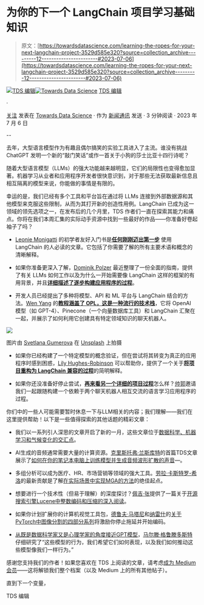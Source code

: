 # 为你的下一个 LangChain 项目学习基础知识

> 原文：[https://towardsdatascience.com/learning-the-ropes-for-your-next-langchain-project-3529d585e320?source=collection_archive---------12-----------------------#2023-07-06](https://towardsdatascience.com/learning-the-ropes-for-your-next-langchain-project-3529d585e320?source=collection_archive---------12-----------------------#2023-07-06)

[](https://towardsdatascience.medium.com/?source=post_page-----3529d585e320--------------------------------)[![TDS 编辑](../Images/4b2d1beaf4f6dcf024ffa6535de3b794.png)](https://towardsdatascience.medium.com/?source=post_page-----3529d585e320--------------------------------)[](https://towardsdatascience.com/?source=post_page-----3529d585e320--------------------------------)[![Towards Data Science](../Images/a6ff2676ffcc0c7aad8aaf1d79379785.png)](https://towardsdatascience.com/?source=post_page-----3529d585e320--------------------------------) [TDS 编辑](https://towardsdatascience.medium.com/?source=post_page-----3529d585e320--------------------------------)

·

[关注](https://medium.com/m/signin?actionUrl=https%3A%2F%2Fmedium.com%2F_%2Fsubscribe%2Fuser%2F7e12c71dfa81&operation=register&redirect=https%3A%2F%2Ftowardsdatascience.com%2Flearning-the-ropes-for-your-next-langchain-project-3529d585e320&user=TDS+Editors&userId=7e12c71dfa81&source=post_page-7e12c71dfa81----3529d585e320---------------------post_header-----------) 发表在 [Towards Data Science](https://towardsdatascience.com/?source=post_page-----3529d585e320--------------------------------) · 作为 [新闻通讯](https://towardsdatascience.com/?source=post_page-----3529d585e320--------------------------------) 发送 · 3 分钟阅读 · 2023 年 7 月 6 日 [](https://medium.com/m/signin?actionUrl=https%3A%2F%2Fmedium.com%2F_%2Fvote%2Ftowards-data-science%2F3529d585e320&operation=register&redirect=https%3A%2F%2Ftowardsdatascience.com%2Flearning-the-ropes-for-your-next-langchain-project-3529d585e320&user=TDS+Editors&userId=7e12c71dfa81&source=-----3529d585e320---------------------clap_footer-----------)

--

[](https://medium.com/m/signin?actionUrl=https%3A%2F%2Fmedium.com%2F_%2Fbookmark%2Fp%2F3529d585e320&operation=register&redirect=https%3A%2F%2Ftowardsdatascience.com%2Flearning-the-ropes-for-your-next-langchain-project-3529d585e320&source=-----3529d585e320---------------------bookmark_footer-----------)

去年，大型语言模型作为有趣且偶尔搞笑的实验工具进入了主流。谁没有挑战 ChatGPT 发明一个新的“敲门笑话”或作一首关于小狗的莎士比亚十四行诗呢？

随着大型语言模型（LLMs）的强大功能越来越明显，它们的局限性也变得愈加显著。机器学习从业者和应用程序开发者很快意识到，对于那些无法获取最新信息且相互隔离的模型来说，你能做的事情是有限的。

幸运的是，我们已经有多个工具和平台旨在通过将 LLMs 连接到外部数据源和其他模型来克服这些限制，从而为其打开新的创造性用例。LangChain 已成为这一领域的领先选项之一，在发布后的几个月里，TDS 作者们一直在探索其能力和痛点。你将在我们本周汇集的实际动手资源中找到一些最好的作品——你准备好卷起袖子了吗？

+   [Leonie Monigatti](https://medium.com/u/3a38da70d8dc?source=post_page-----3529d585e320--------------------------------) 的初学者友好入门书是[**任何刚刚迈出第一步**](/getting-started-with-langchain-a-beginners-guide-to-building-llm-powered-applications-95fc8898732c) 使用 LangChain 的人必读的文章。它包括了你需要了解的所有主要术语和概念的清晰解释。

+   如果你准备更深入了解，[Dominik Polzer](https://medium.com/u/3ab8d3143e32?source=post_page-----3529d585e320--------------------------------) 最近整理了一份全面的指南，提供了有关 LLMs 如何工作以及为什么一开始需要像 LangChain 这样的框架的有用背景，并且[**详细描述了逐步构建应用程序的过程**](/all-you-need-to-know-to-build-your-first-llm-app-eb982c78ffac)。

+   开发人员已经提出了多种将模型、API 和 ML 平台与 LangChain 结合的方法。[Wen Yang](https://medium.com/u/cbb5383bd438?source=post_page-----3529d585e320--------------------------------) 的[**教程涵盖了 OPL，这是一种流行的技术栈**](/building-llms-powered-apps-with-opl-stack-c1d31b17110f)，它将 OpenAI 模型（如 GPT-4）、Pinecone（一个向量数据库工具）和 LangChain 汇聚在一起，并展示了如何利用它创建具有特定领域知识的聊天机器人。

![](../Images/35bd39b620f73b294dff4a2b47bc9026.png)

图片由 [Svetlana Gumerova](https://unsplash.com/@bananablackcat?utm_source=medium&utm_medium=referral) 在 [Unsplash](https://unsplash.com/?utm_source=medium&utm_medium=referral) 上拍摄

+   如果你已经构建了一个特定模型的概念验证，但在尝试将其转变为真正的应用程序时感到困惑，[Lily Hughes-Robinson](https://medium.com/u/5389e25ca1bb?source=post_page-----3529d585e320--------------------------------) 可以帮助你，提供了一个关于[**将项目重构为 LangChain 兼容的过程**](/adapting-existing-llm-projects-to-use-langchain-cd07028c01b0)的简明解释。

+   如果你还没准备好停止尝试，[**再来看另一个详细的项目过程**](https://medium.com/towards-data-science/building-an-ai-powered-language-learning-app-learning-from-two-ai-chatting-6db7f9b0d7cd)怎么样？[帅郭](https://medium.com/u/7b08bf52bf9c?source=post_page-----3529d585e320--------------------------------)邀请我们一起跟随构建一个依赖于两个聊天机器人相互交流的语言学习应用程序的过程。

你们中的一些人可能需要暂时休息一下与LLM相关的内容；我们理解——我们在这里提供帮助！以下是一些值得探索的其他话题的精彩文章：

+   我们以一系列引人深思的文章开启了新的一月，这些文章位于[数据科学、机器学习和气候变化的交汇点](/july-edition-climate-resources-for-data-scientists-72a614607d43)。

+   AI生成的音频通常需要大量的计算资源。[克里斯托弗·兰斯库特](https://medium.com/u/b64548f914a5?source=post_page-----3529d585e320--------------------------------)的首篇TDS文章展示了[如何在你的笔记本电脑上训练模型并生成音频波形扩散的声音](/tiny-audio-diffusion-ddc19e90af9b)—。

+   多组分析可以成为医疗、HR、市场营销等领域的强大工具。[劳拉·卡斯特罗-希洛](https://medium.com/u/362adbd3ba84?source=post_page-----3529d585e320--------------------------------)的最新贡献是了解[在实际场景中实现MGA的方法](/multiple-group-analysis-in-structural-equation-modeling-2b2c7eef329)的绝佳起点。

+   想要进行一个技术性（但易于理解）的深度探讨？[佩吉·张](https://medium.com/u/b08bdbf6e014?source=post_page-----3529d585e320--------------------------------)提供了一篇关于[开源搜索引擎Lucene中整数编码和压缩的深入阅读](/lucene-inside-out-dealing-with-integer-encoding-and-compression-fe28f9dd265d)。

+   如果你计划扩展你的计算机视觉工具包，[德鲁夫·马塔尼](https://medium.com/u/63f5d5495279?source=post_page-----3529d585e320--------------------------------)和[纳雷什](https://medium.com/u/1e659a80cffd?source=post_page-----3529d585e320--------------------------------)的[关于PyTorch中图像分割的四部分系列](/efficient-image-segmentation-using-pytorch-part-1-89e8297a0923)将激励你停止拖延并开始编码。

+   [从既是数据科学家又是心理学家的角度接近GPT模型](/gpt-and-human-psychology-94a21ba6d20e)，[马尔滕·格鲁滕多斯特](https://medium.com/u/22405c3b2875?source=post_page-----3529d585e320--------------------------------)仔细研究了“这些模型的行为，我们希望它们如何表现，以及我们如何推动这些模型像我们一样行为。”

感谢您支持我们的作者！如果您喜欢在 TDS 上阅读的文章，请考虑[成为 Medium 会员](https://bit.ly/tds-membership)——这将解锁我们整个档案（以及 Medium 上的所有其他帖子）。

直到下一个变量，

TDS 编辑
